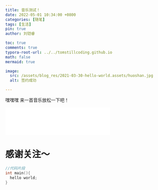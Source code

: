 ```yaml
---
title: 音乐测试！
date: 2022-05-01 10:34:00 +0800
categories: [随笔]
tags: [生活]
pin: true
author: 刘铠睿

toc: true
comments: true
typora-root-url: ../../tomstillcoding.github.io
math: false
mermaid: true

image:
  src: /assets/blog_res/2021-03-30-hello-world.assets/huoshan.jpg
  alt: 签约成功

---
```

嘿嘿嘿 来一首音乐放松一下吧！
<iframe frameborder="no" border="0" marginwidth="0" marginheight="0" width="330" height="86"
        src="//music.163.com/outchain/player?type=2&id=427606780&auto=1&height=66"> </iframe>

# 感谢关注～ 


```c++
//代码片段
int main(){
  hello world;
}
```
